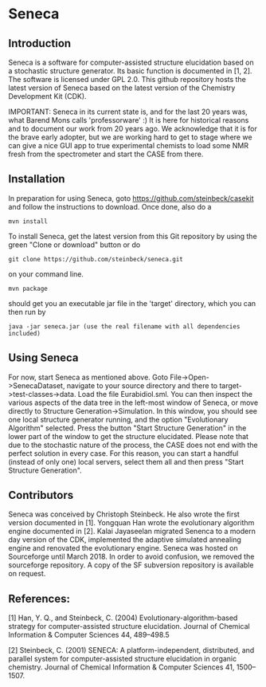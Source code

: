 # Seneca
## Introduction
Seneca is a software for computer-assisted structure elucidation based on a stochastic structure generator. Its basic function is documented in 
[1, 2].
The software is licensed under GPL 2.0.
This github repository hosts the latest version of Seneca based on the latest version of the Chemistry Development Kit (CDK).

IMPORTANT:
Seneca in its current state is, and for the last 20 years was, what Barend Mons calls 'professorware' :)
It is here for historical reasons and to document our work from 20 years ago. 
We acknowledge that it is for the brave early adopter, but we are working hard to get to stage where we can give a nice GUI app to true experimental chemists to load some NMR fresh from the spectrometer and start the CASE from there. 


## Installation
In preparation for using Seneca, goto https://github.com/steinbeck/casekit and follow the instructions to download. 
Once done, also do a 
```
mvn install
```

To install Seneca, get the latest version from this Git repository by using the green "Clone or download" button or do

```
git clone https://github.com/steinbeck/seneca.git
```
on your command line.
```
mvn package
```
should get you an executable jar file in the 'target' directory, which you can then run by 
```
java -jar seneca.jar (use the real filename with all dependencies included)
```
## Using Seneca
For now, start Seneca as mentioned above. Goto File->Open->SenecaDataset, navigate to your source directory and there to target->test-classes->data. 
Load the file Eurabidiol.sml. 
You can then inspect the various aspects of the data tree in the left-most window of Seneca, or move directly to Structure Generation->Simulation.
In this window, you should see one local structure generator running, and the option "Evolutionary Algorithm" selected. Press the button "Start Structure Generation" in the lower part of the window to get the structure elucidated. Please note that due to the stochastic nature of the process, the CASE does not end with the perfect solution in every case. For this reason, you can start a handful (instead of only one) local servers, select them all and then press "Start Structure Generation". 

## Contributors

Seneca was conceived by Christoph Steinbeck. He also wrote the first version documented in [1]. Yongquan Han wrote the evolutionary algorithm engine documented in [2]. Kalai Jayaseelan migrated Senenca to a modern day version of the CDK, implemented the adaptive simulated annealing engine and renovated the evolutionary engine. Seneca was hosted on Sourceforge until March 2018. In order to avoid confusion, we removed the sourceforge repository. A copy of the SF subversion repository is available on request.  

## References:
[1] Han, Y. Q., and Steinbeck, C. (2004) Evolutionary-algorithm-based strategy for computer-assisted structure elucidation. Journal of Chemical Information & Computer Sciences 44, 489–498.5

[2] Steinbeck, C. (2001) SENECA: A platform-independent, distributed, and parallel system for computer-assisted structure elucidation in organic chemistry. Journal of Chemical Information & Computer Sciences 41, 1500–1507.
